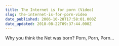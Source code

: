```yaml
---
title: The Internet is for porn (Video)
slug: the-internet-is-for-porn-video
date_published: 2006-10-28T17:58:01.000Z
date_updated: 2018-08-22T09:37:44.000Z
---
```


Why you think the Net was born? Porn, Porn, Porn...
